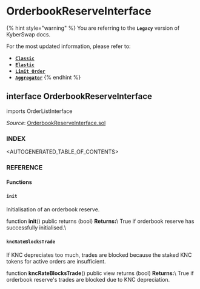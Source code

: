 # OrderbookReserveInterface

{% hint style="warning" %}
You are referring to the **`Legacy`** version of KyberSwap docs.

For the most updated information, please refer to:

* [**`Classic`**](../../../../liquidity-solutions/kyberswap-classic/)
* [**`Elastic`**](../../../../liquidity-solutions/kyberswap-elastic/)
* [**`Limit Order`**](../../../../kyberswap-solutions/limit-order/)
* [**`Aggregator`**](../../../../kyberswap-solutions/kyberswap-aggregator/)
{% endhint %}

## interface OrderbookReserveInterface

imports OrderListInterface

_Source_: [OrderbookReserveInterface.sol](https://github.com/KyberNetwork/smart-contracts/blob/master/contracts/reserves/orderBookReserve/permissionless/OrderbookReserveInterface.sol)



### INDEX[​](https://docs.kyberswap.com/Legacy/api-abi/misc/api\_abi-orderbookreserveinterface#index) <a href="#index" id="index"></a>

\<AUTOGENERATED\_TABLE\_OF\_CONTENTS>

### REFERENCE[​](https://docs.kyberswap.com/Legacy/api-abi/misc/api\_abi-orderbookreserveinterface#reference) <a href="#reference" id="reference"></a>

#### Functions[​](https://docs.kyberswap.com/Legacy/api-abi/misc/api\_abi-orderbookreserveinterface#functions) <a href="#functions" id="functions"></a>

#### `init`[​](https://docs.kyberswap.com/Legacy/api-abi/misc/api\_abi-orderbookreserveinterface#init) <a href="#init" id="init"></a>

Initialisation of an orderbook reserve.



function **init**() public returns (bool) **Returns:**\ True if orderbook reserve has successfully initialised.\


#### `kncRateBlocksTrade`[​](https://docs.kyberswap.com/Legacy/api-abi/misc/api\_abi-orderbookreserveinterface#kncrateblockstrade) <a href="#kncrateblockstrade" id="kncrateblockstrade"></a>

If KNC depreciates too much, trades are blocked because the staked KNC tokens for active orders are insufficient.



function **kncRateBlocksTrade**() public view returns (bool) **Returns:**\ True if orderbook reserve's trades are blocked due to KNC depreciation.
